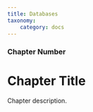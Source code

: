 ```yaml
---
title: Databases
taxonomy:
    category: docs
---
```


### Chapter Number

# Chapter Title

Chapter description.
